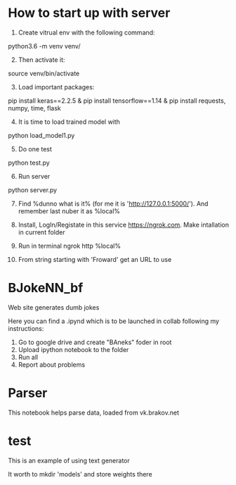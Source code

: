 # How to start up with server

1. Create vitrual env with the following command:

python3.6 -m venv venv/

2. Then activate it:

source venv/bin/activate

3. Load important packages:

pip install keras==2.2.5 & pip install tensorflow==1.14 & pip install  requests, numpy, time, flask

4. It is time to load trained model with

python load_model1.py

5. Do one test

python test.py

6. Run server

python server.py

7. Find %dunno what is it% (for me it is 'http://127.0.0.1:5000/'). And remember last nuber it as %local%

8. Install, LogIn/Registate in this service https://ngrok.com. Make intallation in current folder 

9. Run in terminal 
ngrok http %local%

10. From string starting with 'Froward' get an URL to use


# BJokeNN_bf
Web site generates dumb jokes

Here you can find a .ipynd which is to be launched in collab following my instructions:

1. Go to google drive and create "BAneks" foder in root
2. Upload ipython notebook to the folder
3. Run all
4. Report about problems

# Parser
This notebook helps parse data, loaded from vk.brakov.net

# test
This is an example of using text generator

It worth to mkdir 'models' and store weights there

